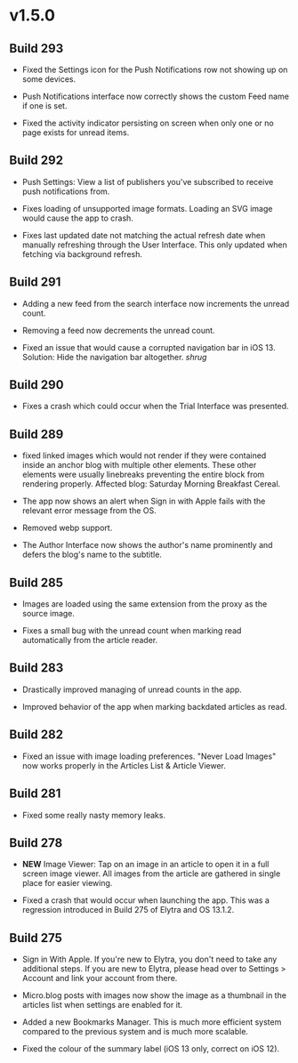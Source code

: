 # v1.5.0

## Build 293

- Fixed the Settings icon for the Push Notifications row not showing up on some devices. 

- Push Notifications interface now correctly shows the custom Feed name if one is set. 

- Fixed the activity indicator persisting on screen when only one or no page exists for unread items. 

## Build 292

- Push Settings: View a list of publishers you've subscribed to receive push notifications from. 

- Fixes loading of unsupported image formats. Loading an SVG image would cause the app to crash. 

- Fixes last updated date not matching the actual refresh date when manually refreshing through the User Interface. This only updated when fetching via background refresh.  

## Build 291

- Adding a new feed from the search interface now increments the unread count. 

- Removing a feed now decrements the unread count. 

- Fixed an issue that would cause a corrupted navigation bar in iOS 13. Solution: Hide the navigation bar altogether. *shrug*

## Build 290

- Fixes a crash which could occur when the Trial Interface was presented. 

## Build 289
- fixed linked images which would not render if they were contained inside an anchor blog with multiple other elements. These other elements were usually linebreaks preventing the entire block from rendering properly. Affected blog: Saturday Morning Breakfast Cereal.

- The app now shows an alert when Sign in with Apple fails with the relevant error message from the OS. 

- Removed webp support. 

- The Author Interface now shows the author's name prominently and defers the blog's name to the subtitle.  

## Build 285

- Images are loaded using the same extension from the proxy as the source image. 

- Fixes a small bug with the unread count when marking read automatically from the article reader. 

## Build 283

- Drastically improved managing of unread counts in the app. 

- Improved behavior of the app when marking backdated articles as read. 

## Build 282
- Fixed an issue with image loading preferences. "Never Load Images" now works properly in the Articles List & Article Viewer.  

## Build 281
- Fixed some really nasty memory leaks.  

## Build 278

- **NEW** Image Viewer: Tap on an image in an article to open it in a full screen image viewer. All images from the article are gathered in single place for easier viewing. 

- Fixed a crash that would occur when launching the app. This was a regression introduced in Build 275 of Elytra and OS 13.1.2.

## Build 275

- Sign in With Apple. If you're new to Elytra, you don't need to take any additional steps. If you are new to Elytra, please head over to Settings > Account and link your account from there. 

- Micro.blog posts with images now show the image as a thumbnail in the articles list when settings are enabled for it. 

- Added a new Bookmarks Manager. This is much more efficient system compared to the previous system and is much more scalable.

- Fixed the colour of the summary label (iOS 13 only, correct on iOS 12). 
